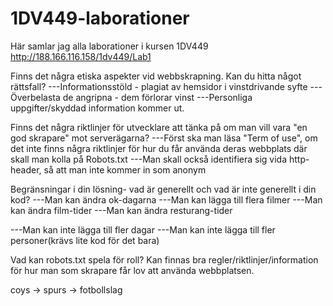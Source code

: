 # 1DV449-laborationer
Här samlar jag alla laborationer i kursen 1DV449
http://188.166.116.158/1dv449/Lab1

Finns det några etiska aspekter vid webbskrapning. Kan du hitta något rättsfall?
---Informationsstöld - plagiat av hemsidor i vinstdrivande syfte
---Överbelasta de angripna - dem förlorar vinst
---Personliga uppgifter/skyddad information kommer ut.


Finns det några riktlinjer för utvecklare att tänka på om man vill vara "en god skrapare" mot serverägarna?
---Först ska man läsa "Term of use", om det inte finns några riktlinjer för hur du får använda deras webbplats där skall man kolla på Robots.txt
---Man skall också identifiera sig vida http-header, så att man inte kommer in som anonym


Begränsningar i din lösning- vad är generellt och vad är inte generellt i din kod?
---Man kan ändra ok-dagarna
---Man kan lägga till flera filmer
---Man kan ändra film-tider
---Man kan ändra resturang-tider

---Man kan inte lägga till fler dagar
---Man kan inte lägga till fler personer(krävs lite kod för det bara)

Vad kan robots.txt spela för roll?
Kan finnas bra regler/riktlinjer/information för hur man som skrapare får lov att använda webbplatsen.

coys -> spurs -> fotbollslag
